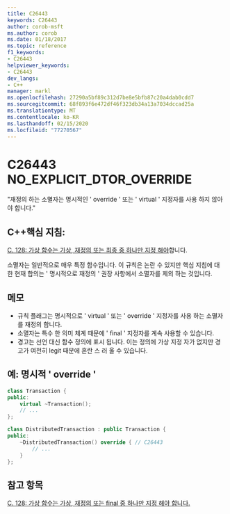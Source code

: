 ```yaml
---
title: C26443
keywords: C26443
author: corob-msft
ms.author: corob
ms.date: 01/18/2017
ms.topic: reference
f1_keywords:
- C26443
helpviewer_keywords:
- C26443
dev_langs:
- C++
manager: markl
ms.openlocfilehash: 27290a5bf89c312d7be8e5bfb87c20a4dab0cdd7
ms.sourcegitcommit: 68f893f6e472df46f323db34a13a7034dccad25a
ms.translationtype: MT
ms.contentlocale: ko-KR
ms.lasthandoff: 02/15/2020
ms.locfileid: "77270567"
---
```

# <a name="c26443-no_explicit_dtor_override"></a>C26443 NO_EXPLICIT_DTOR_OVERRIDE

"재정의 하는 소멸자는 명시적인 ' override ' 또는 ' virtual ' 지정자를 사용 하지 않아야 합니다."

## <a name="c-core-guidelines"></a>C++핵심 지침:

[C. 128: 가상 함수는 가상, 재정의 또는 최종 중 하나만 지정 해야](https://github.com/isocpp/CppCoreGuidelines/blob/master/CppCoreGuidelines.md)합니다.

소멸자는 일반적으로 매우 특정 함수입니다. 이 규칙은 논란 수 있지만 핵심 지침에 대 한 현재 합의는 ' 명시적으로 재정의 ' 권장 사항에서 소멸자를 제외 하는 것입니다.

## <a name="notes"></a>메모

- 규칙 플래그는 명시적으로 ' virtual ' 또는 ' override ' 지정자를 사용 하는 소멸자를 재정의 합니다.
- 소멸자는 특수 한 의미 체계 때문에 ' final ' 지정자를 계속 사용할 수 있습니다.
- 경고는 선언 대신 함수 정의에 표시 됩니다. 이는 정의에 가상 지정 자가 없지만 경고가 여전히 legit 때문에 혼란 스 러 울 수 있습니다.

## <a name="example-explicit-override"></a>예: 명시적 ' override '

```cpp
class Transaction {
public:
    virtual ~Transaction();
    // ...
};

class DistributedTransaction : public Transaction {
public:
    ~DistributedTransaction() override { // C26443
        // ...
    }
};
```

## <a name="see-also"></a>참고 항목

[C. 128: 가상 함수는 가상, 재정의 또는 final 중 하나만 지정 해야 합니다.](https://github.com/isocpp/CppCoreGuidelines/blob/master/CppCoreGuidelines.md)
